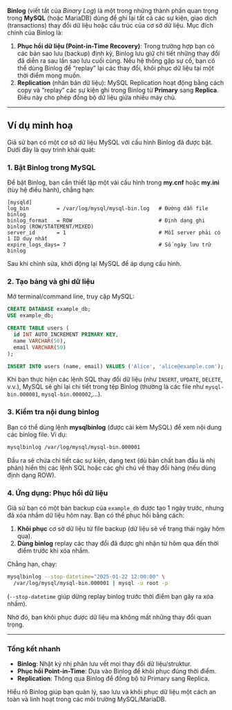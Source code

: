 **Binlog** (viết tắt của *Binary Log*) là một trong những thành phần quan trọng trong **MySQL** (hoặc MariaDB) dùng để ghi lại tất cả các sự kiện, giao dịch (transactions) thay đổi dữ liệu hoặc cấu trúc của cơ sở dữ liệu. Mục đích chính của Binlog là:

1. **Phục hồi dữ liệu (Point-in-Time Recovery)**: Trong trường hợp bạn có các bản sao lưu (backup) định kỳ, Binlog lưu giữ chi tiết những thay đổi đã diễn ra sau lần sao lưu cuối cùng. Nếu hệ thống gặp sự cố, bạn có thể dùng Binlog để “replay” lại các thay đổi, khôi phục dữ liệu tại một thời điểm mong muốn.
2. **Replication** (nhân bản dữ liệu): MySQL Replication hoạt động bằng cách copy và “replay” các sự kiện ghi trong Binlog từ **Primary** sang **Replica**. Điều này cho phép đồng bộ dữ liệu giữa nhiều máy chủ.

---

## Ví dụ minh hoạ

Giả sử bạn có một cơ sở dữ liệu MySQL với cấu hình Binlog đã được bật. Dưới đây là quy trình khái quát:

### 1. Bật Binlog trong MySQL

Để bật Binlog, bạn cần thiết lập một vài cấu hình trong **my.cnf** hoặc **my.ini** (tùy hệ điều hành), chẳng hạn:

```
[mysqld]
log_bin         = /var/log/mysql/mysql-bin.log   # Đường dẫn file binlog
binlog_format   = ROW                            # Định dạng ghi binlog (ROW/STATEMENT/MIXED)
server_id       = 1                              # Mỗi server phải có 1 ID duy nhất
expire_logs_days= 7                              # Số ngày lưu trữ binlog

```

Sau khi chỉnh sửa, khởi động lại MySQL để áp dụng cấu hình.

### 2. Tạo bảng và ghi dữ liệu

Mở terminal/command line, truy cập MySQL:

```sql
CREATE DATABASE example_db;
USE example_db;

CREATE TABLE users (
  id INT AUTO_INCREMENT PRIMARY KEY,
  name VARCHAR(50),
  email VARCHAR(50)
);

INSERT INTO users (name, email) VALUES ('Alice', 'alice@example.com');

```

Khi bạn thực hiện các lệnh SQL thay đổi dữ liệu (như `INSERT`, `UPDATE`, `DELETE`, v.v.), MySQL sẽ ghi lại chi tiết trong tệp Binlog (thường là các file như `mysql-bin.000001`, `mysql-bin.000002`,…).

### 3. Kiểm tra nội dung binlog

Bạn có thể dùng lệnh **mysqlbinlog** (được cài kèm MySQL) để xem nội dung các binlog file. Ví dụ:

```bash
mysqlbinlog /var/log/mysql/mysql-bin.000001

```

Đầu ra sẽ chứa chi tiết các sự kiện, dạng text (dù bản chất ban đầu là nhị phân) hiển thị các lệnh SQL hoặc các ghi chú về thay đổi hàng (nếu dùng định dạng ROW).

### 4. Ứng dụng: Phục hồi dữ liệu

Giả sử bạn có một bản backup của `example_db` được tạo 1 ngày trước, nhưng đã xóa nhầm dữ liệu hôm nay. Bạn có thể phục hồi bằng cách:

1. **Khôi phục** cơ sở dữ liệu từ file backup (dữ liệu sẽ về trạng thái ngày hôm qua).
2. **Dùng binlog** replay các thay đổi đã được ghi nhận từ hôm qua đến thời điểm trước khi xóa nhầm.

Chẳng hạn, chạy:

```bash
mysqlbinlog --stop-datetime="2025-01-22 12:00:00" \
  /var/log/mysql/mysql-bin.000001 | mysql -u root -p

```

(`--stop-datetime` giúp dừng replay binlog trước thời điểm bạn gây ra xóa nhầm).

Nhờ đó, bạn khôi phục được dữ liệu mà không mất những thay đổi quan trọng.

---

### Tổng kết nhanh

- **Binlog**: Nhật ký nhị phân lưu vết mọi thay đổi dữ liệu/struktur.
- **Phục hồi Point-in-Time**: Dựa vào Binlog để khôi phục đúng thời điểm.
- **Replication**: Thông qua Binlog để đồng bộ từ Primary sang Replica.

Hiểu rõ Binlog giúp bạn quản lý, sao lưu và khôi phục dữ liệu một cách an toàn và linh hoạt trong các môi trường MySQL/MariaDB.